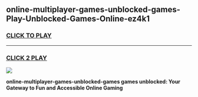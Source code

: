 
## online-multiplayer-games-unblocked-games-Play-Unblocked-Games-Online-ez4k1
<h3>
<a href="https://premium76.site?title=online-multiplayer-games-unblocked-games&ref=24A">CLICK TO PLAY</a></h3>
<hr>

<h3>
<a href="https://premium76.site?title=online-multiplayer-games-unblocked-games&ref=24A">CLICK 2 PLAY</a>
  
</h3>

<a href="https://premium76.site?title=online-multiplayer-games-unblocked-games&ref=24A"><img src="https://clearcache.store/games.png"></a>


**online-multiplayer-games-unblocked-games games unblocked: Your Gateway to Fun and Accessible Online Gaming**
